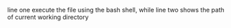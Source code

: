line one execute the file using the bash shell, while line two shows the path of current working directory
